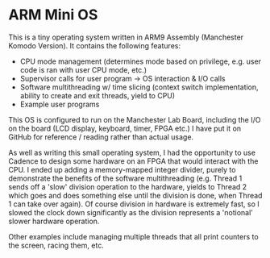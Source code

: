 # ARM Mini OS

This is a tiny operating system written in ARM9 Assembly (Manchester Komodo Version). It contains the following features:
  - CPU mode management (determines mode based on privilege, e.g. user code is ran with user CPU mode, etc.)
  - Supervisor calls for user program -> OS interaction & I/O calls
  - Software multithreading w/ time slicing (context switch implementation, ability to create and exit threads, yield to CPU)
  - Example user programs

This OS is configured to run on the Manchester Lab Board, including the I/O on the board (LCD display, keyboard, timer, FPGA etc.) I have put it on GitHub for reference / reading rather than actual usage.

As well as writing this small operating system, I had the opportunity to use Cadence to design some hardware on an FPGA that would interact with the CPU. I ended up adding a memory-mapped integer divider, purely to demonstrate the benefits of the software multithreading (e.g. Thread 1 sends off a 'slow' division operation to the hardware, yields to Thread 2 which goes and does something else until the division is done, when Thread 1 can take over again). Of course division in hardware is extremely fast, so I slowed the clock down significantly as the division represents a 'notional' slower hardware operation.

Other examples include managing multiple threads that all print counters to the screen, racing them, etc.

